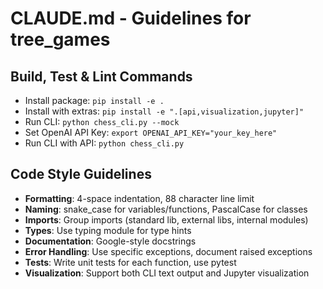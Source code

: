 # CLAUDE.md - Guidelines for tree_games

## Build, Test & Lint Commands
- Install package: `pip install -e .`
- Install with extras: `pip install -e ".[api,visualization,jupyter]"`
- Run CLI: `python chess_cli.py --mock`
- Set OpenAI API Key: `export OPENAI_API_KEY="your_key_here"`
- Run CLI with API: `python chess_cli.py`

## Code Style Guidelines
- **Formatting**: 4-space indentation, 88 character line limit
- **Naming**: snake_case for variables/functions, PascalCase for classes
- **Imports**: Group imports (standard lib, external libs, internal modules)
- **Types**: Use typing module for type hints
- **Documentation**: Google-style docstrings
- **Error Handling**: Use specific exceptions, document raised exceptions
- **Tests**: Write unit tests for each function, use pytest
- **Visualization**: Support both CLI text output and Jupyter visualization